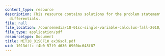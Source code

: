 ```yaml
---
content_type: resource
description: This resource contains solutions for the problem statements related to
  differentials.
file: null
file_location: /coursemedia/18-01sc-single-variable-calculus-fall-2010/1013dffcf4b057f9d6366960bc648f87_MIT18_01SCF10_ex36sol.pdf
file_type: application/pdf
resourcetype: Document
title: MIT18_01SCF10_ex36sol.pdf
uid: 1013dffc-f4b0-57f9-d636-6960bc648f87
---
```

